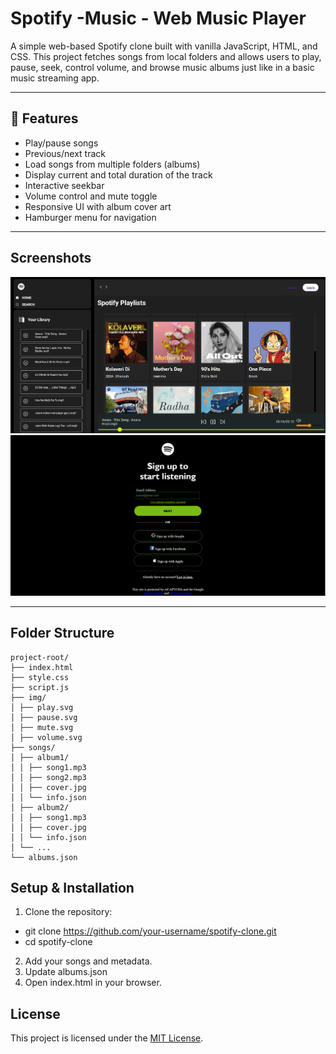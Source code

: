 # Spotify -Music - Web Music Player

A simple web-based Spotify clone built with vanilla JavaScript, HTML, and CSS. This project fetches songs from local folders and allows users to play, pause, seek, control volume, and browse music albums just like in a basic music streaming app.

---

## 🚀 Features

-  Play/pause songs
-  Previous/next track
-  Load songs from multiple folders (albums)
-  Display current and total duration of the track
-  Interactive seekbar
-  Volume control and mute toggle
-  Responsive UI with album cover art
-  Hamburger menu for navigation
  
---

## Screenshots
![Top](img/landing.png)
![Mid](img/signup.png)
 
---
## Folder Structure
```plaintext
project-root/
├── index.html
├── style.css
├── script.js
├── img/
│ ├── play.svg
│ ├── pause.svg
│ ├── mute.svg
│ ├── volume.svg
├── songs/
│ ├── album1/
│ │ ├── song1.mp3
│ │ ├── song2.mp3
│ │ ├── cover.jpg
│ │ └── info.json
│ ├── album2/
│ │ ├── song1.mp3
│ │ ├── cover.jpg
│ │ └── info.json
│ └── ...
└── albums.json
```

## Setup & Installation
1. Clone the repository:
- git clone https://github.com/your-username/spotify-clone.git  
- cd spotify-clone   
2. Add your songs and metadata.        
3. Update albums.json   
4. Open index.html in your browser.     

## License
This project is licensed under the [MIT License](https://opensource.org/licenses/MIT).
